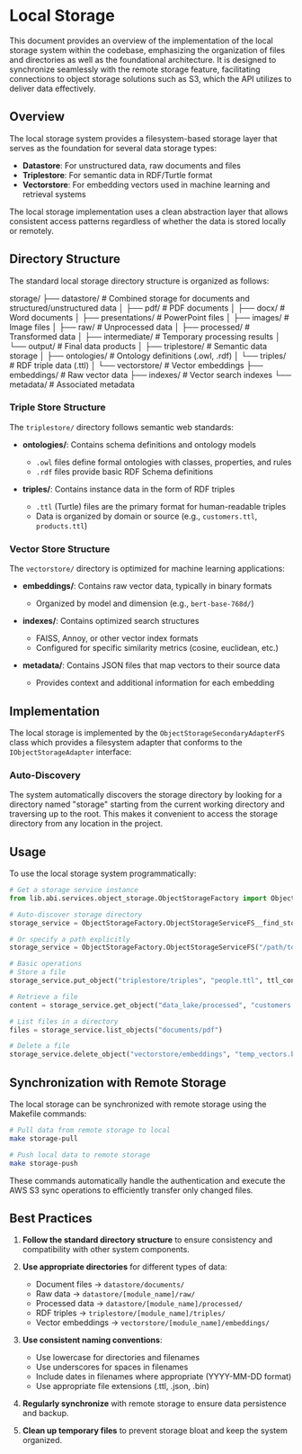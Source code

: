 # Local Storage

This document provides an overview of the implementation of the local storage system within the codebase, emphasizing the organization of files and directories as well as the foundational architecture. It is designed to synchronize seamlessly with the remote storage feature, facilitating connections to object storage solutions such as S3, which the API utilizes to deliver data effectively.

## Overview

The local storage system provides a filesystem-based storage layer that serves as the foundation for several data storage types:

- **Datastore**: For unstructured data, raw documents and files
- **Triplestore**: For semantic data in RDF/Turtle format 
- **Vectorstore**: For embedding vectors used in machine learning and retrieval systems

The local storage implementation uses a clean abstraction layer that allows consistent access patterns regardless of whether the data is stored locally or remotely.

## Directory Structure

The standard local storage directory structure is organized as follows:

storage/
├── datastore/                # Combined storage for documents and structured/unstructured data
│   ├── pdf/                  # PDF documents
│   ├── docx/                 # Word documents
│   ├── presentations/        # PowerPoint files
│   ├── images/               # Image files
│   ├── raw/                  # Unprocessed data
│   ├── processed/            # Transformed data
│   ├── intermediate/         # Temporary processing results
│   └── output/               # Final data products
│
├── triplestore/             # Semantic data storage
│   ├── ontologies/           # Ontology definitions (.owl, .rdf)
│   └── triples/              # RDF triple data (.ttl)
│
└── vectorstore/             # Vector embeddings
    ├── embeddings/           # Raw vector data
    ├── indexes/              # Vector search indexes
    └── metadata/             # Associated metadata

### Triple Store Structure

The `triplestore/` directory follows semantic web standards:

- **ontologies/**: Contains schema definitions and ontology models
  - `.owl` files define formal ontologies with classes, properties, and rules
  - `.rdf` files provide basic RDF Schema definitions
  
- **triples/**: Contains instance data in the form of RDF triples
  - `.ttl` (Turtle) files are the primary format for human-readable triples
  - Data is organized by domain or source (e.g., `customers.ttl`, `products.ttl`)

### Vector Store Structure

The `vectorstore/` directory is optimized for machine learning applications:

- **embeddings/**: Contains raw vector data, typically in binary formats
  - Organized by model and dimension (e.g., `bert-base-768d/`)
  
- **indexes/**: Contains optimized search structures
  - FAISS, Annoy, or other vector index formats
  - Configured for specific similarity metrics (cosine, euclidean, etc.)
  
- **metadata/**: Contains JSON files that map vectors to their source data
  - Provides context and additional information for each embedding

## Implementation

The local storage is implemented by the `ObjectStorageSecondaryAdapterFS` class which provides a filesystem adapter that conforms to the `IObjectStorageAdapter` interface:

### Auto-Discovery

The system automatically discovers the storage directory by looking for a directory named "storage" starting from the current working directory and traversing up to the root. This makes it convenient to access the storage directory from any location in the project.

## Usage

To use the local storage system programmatically:

```python
# Get a storage service instance
from lib.abi.services.object_storage.ObjectStorageFactory import ObjectStorageFactory

# Auto-discover storage directory
storage_service = ObjectStorageFactory.ObjectStorageServiceFS__find_storage()

# Or specify a path explicitly
storage_service = ObjectStorageFactory.ObjectStorageServiceFS("/path/to/storage")

# Basic operations
# Store a file
storage_service.put_object("triplestore/triples", "people.ttl", ttl_content)

# Retrieve a file
content = storage_service.get_object("data_lake/processed", "customers.json")

# List files in a directory
files = storage_service.list_objects("documents/pdf")

# Delete a file
storage_service.delete_object("vectorstore/embeddings", "temp_vectors.bin")
```

## Synchronization with Remote Storage

The local storage can be synchronized with remote storage using the Makefile commands:

```bash
# Pull data from remote storage to local
make storage-pull

# Push local data to remote storage
make storage-push
```

These commands automatically handle the authentication and execute the AWS S3 sync operations to efficiently transfer only changed files.

## Best Practices

1. **Follow the standard directory structure** to ensure consistency and compatibility with other system components.

2. **Use appropriate directories** for different types of data:
   - Document files → `datastore/documents/`
   - Raw data → `datastore/[module_name]/raw/`
   - Processed data → `datastore/[module_name]/processed/`
   - RDF triples → `triplestore/[module_name]/triples/`
   - Vector embeddings → `vectorstore/[module_name]/embeddings/`

3. **Use consistent naming conventions**:
   - Use lowercase for directories and filenames
   - Use underscores for spaces in filenames
   - Include dates in filenames where appropriate (YYYY-MM-DD format)
   - Use appropriate file extensions (.ttl, .json, .bin)

4. **Regularly synchronize** with remote storage to ensure data persistence and backup.

5. **Clean up temporary files** to prevent storage bloat and keep the system organized.
